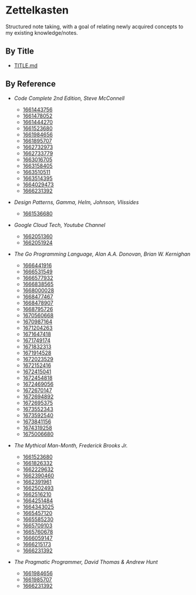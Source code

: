 # Zettelkasten

Structured note taking, with a goal of relating newly acquired concepts to my 
existing knowledge/notes.

## By Title
- [TITLE.md](TITLE.md)

## By Reference
- _Code Complete 2nd Edition, Steve McConnell_
  - [1661443756](zettels/1661443756.md)
  - [1661478052](zettels/1661478052.md)
  - [1661444270](zettels/1661444270.md)
  - [1661523680](zettels/1661523680.md)
  - [1661984656](zettels/1661984656.md)
  - [1661895707](zettels/1661895707.md)
  - [1662732973](zettels/1662732973.md)
  - [1662733779](zettels/1662733779.md)
  - [1663016705](zettels/1663016705.md)
  - [1663158405](zettels/1663158405.md)
  - [1663510511](zettels/1663510511.md)
  - [1663514395](zettels/1663514395.md)
  - [1664029473](zettels/1664029473.md)
  - [1666231392](zettels/1666231392.md)

- _Design Patterns, Gamma, Helm, Johnson, Vlissides_
  - [1661536680](zettels/1661536680.md)

- _Google Cloud Tech, Youtube Channel_
  - [1662051360](zettels/1662051360.md)
  - [1662051924](zettels/1662051924.md)

- _The Go Programming Language, Alan A.A. Donovan, Brian W. Kernighan_
  - [1666441916](zettels/1666441916.md)
  - [1666531549](zettels/1666531549.md)
  - [1666577932](zettels/1666577932.md)
  - [1666838565](zettels/1666838565.md)
  - [1668000028](zettels/1668000028.md)
  - [1668477467](zettels/1668477467.md)
  - [1668478907](zettels/1668478907.md)
  - [1668795726](zettels/1668795726.md)
  - [1670560668](zettels/1670560668.md)
  - [1670987164](zettels/1670987164.md)
  - [1671204263](zettels/1671204263.md)
  - [1671647418](zettels/1671647418.md)
  - [1671749174](zettels/1671749174.md)
  - [1671832313](zettels/1671832313.md)
  - [1671914528](zettels/1671914528.md)
  - [1672023529](zettels/1672023529.md)
  - [1672152416](zettels/1672152416.md)
  - [1672415041](zettels/1672415041.md)
  - [1672454818](zettels/1672454818.md)
  - [1672469056](zettels/1672469056.md)
  - [1672670147](zettels/1672670147.md)
  - [1672694892](zettels/1672694892.md)
  - [1672695375](zettels/1672695375.md)
  - [1673552343](zettels/1673552343.md)
  - [1673592540](zettels/1673592540.md)
  - [1673841156](zettels/1673841156.md)
  - [1674319258](zettels/1674319258.md)
  - [1675006680](zettels/1675006680.md)

- _The Mythical Man-Month, Frederick Brooks Jr._
  - [1661523680](zettels/1661523680.md)
  - [1661826332](zettels/1661826332.md)
  - [1662229632](zettels/1662229632.md)
  - [1662390460](zettels/1662390460.md)
  - [1662391961](zettels/1662391961.md)
  - [1662502493](zettels/1662502493.md)
  - [1662516210](zettels/1662516210.md)
  - [1664251484](zettels/1664251484.md)
  - [1664343025](zettels/1664343025.md)
  - [1665457120](zettels/1665457120.md)
  - [1665585230](zettels/1665585230.md)
  - [1665709103](zettels/1665709103.md)
  - [1665760678](zettels/1665760678.md)
  - [1666059147](zettels/1666059147.md)
  - [1666215173](zettels/1666215173.md)
  - [1666231392](zettels/1666231392.md)

- _The Pragmatic Programmer, David Thomas & Andrew Hunt_
  - [1661984656](zettels/1661984656.md)
  - [1661985707](zettels/1661985707.md)
  - [1666231392](zettels/1666231392.md)
